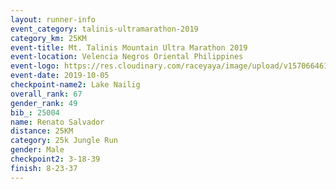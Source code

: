 ```yaml
---
layout: runner-info 
event_category: talinis-ultramarathon-2019 
category_km: 25KM 
event-title: Mt. Talinis Mountain Ultra Marathon 2019 
event-location: Velencia Negros Oriental Philippines 
event-logo: https://res.cloudinary.com/raceyaya/image/upload/v1570664614/logo/mt-talinis-2019_x4wk7w.jpg 
event-date: 2019-10-05 
checkpoint-name2: Lake Nailig 
overall_rank: 67
gender_rank: 49
bib_: 25004
name: Renato Salvador
distance: 25KM
category: 25k Jungle Run
gender: Male
checkpoint2: 3-18-39
finish: 8-23-37
---
```

